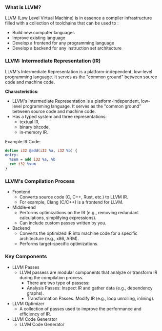 ### What is LLVM?
LLVM (Low Level Virtual Machine) is in essence a compiler infrastructure filled with a collection of toolchains that can be used to :
- Build new computer languages
- Improve existing language
- Develop a frontend for any programming language
- Develop a backend for any instruction set architecture

### LLVM: Intermediate Representation (IR)
LLVM's Intermediate Representation is a platform-independent, low-level programming language. It serves as the "common ground" between source code and machine code.

**Characteristics:**
- LLVM's Intermediate Representation is a platform-independent, low-level programming language. It serves as the "common ground" between source code and machine code.
- Has a typed system and three representations: 
	- textual IR, 
	- binary bitcode, 
	- in-memory IR.

Example IR Code:
```llvm
define i32 @add(i32 %a, i32 %b) {
entry:
  %sum = add i32 %a, %b
  ret i32 %sum
}
```

### LLVM's Compilation Process
- Frontend
	- Converts source code (C, C++, Rust, etc.) to LLVM IR.
	- For example, Clang (C/C++) is a frontend for LLVM.
- Middle-end
	- Performs optimizations on the IR (e.g., removing redundant calculations, simplifying expressions).
	- Can include custom passes written by you.
- Backend
	- Converts the optimized IR into machine code for a specific architecture (e.g., x86, ARM).
	- Performs target-specific optimizations.

### Key Components
- LLVM Passes
	- LLVM passess are modular components that analyze or transform IR during the compilation process.
		- There are two type of passess:
		- Analysis Passes: Inspect IR and gather data (e.g., dependency graphs).
		- Transformation Passes: Modify IR (e.g., loop unrolling, inlining).
- LLVM Optimizer
	- A collection of passes used to improve the performance and efficiency of IR.
- LLVM Code Generator
	- LLVM Code Generator

